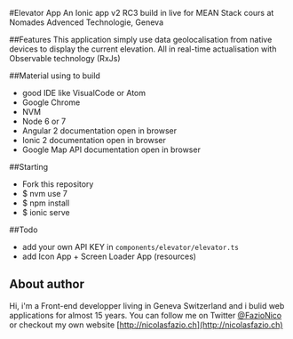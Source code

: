 #Elevator App
An Ionic app v2 RC3 build in live for MEAN Stack cours at Nomades Advenced Technologie, Geneva

##Features
  This application simply use data geolocalisation from native devices to display the current elevation. All in real-time actualisation with Observable technology (RxJs)

##Material using to build
  * good IDE like VisualCode or Atom
  * Google Chrome
  * NVM
  * Node 6 or 7
  * Angular 2 documentation open in browser
  * Ionic 2 documentation open in browser
  * Google Map API documentation open in browser

##Starting
  * Fork this repository
  * $ nvm use 7
  * $ npm install
  * $ ionic serve

##Todo
  * add your own API KEY in `components/elevator/elevator.ts`
  * add Icon App + Screen Loader App (resources)

## About author
  Hi, i'm a Front-end developper living in Geneva Switzerland and i bulid web applications for almost 15 years.
  You can follow me on Twitter [@FazioNico](https://twitter.com/FazioNico) or checkout my own website [http://nicolasfazio.ch](http://nicolasfazio.ch)
